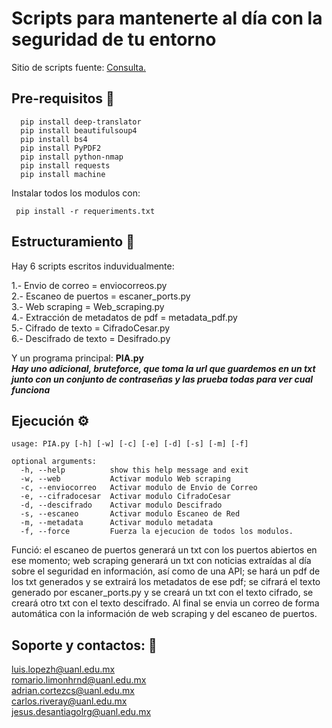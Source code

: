  # Scripts para mantenerte al día con la seguridad de tu entorno
  
Sitio de scripts fuente: [Consulta.](https://github.com/LuisHRNNDZ/Proyecto_final)  

## Pre-requisitos :briefcase:
```
  pip install deep-translator
  pip install beautifulsoup4
  pip install bs4
  pip install PyPDF2
  pip install python-nmap
  pip install requests
  pip install machine
```
Instalar todos los modulos con:   
```
 pip install -r requeriments.txt
```

## Estructuramiento :nut_and_bolt:  

Hay 6 scripts escritos induvidualmente:  

  1.- Envio de correo = enviocorreos.py  
  2.- Escaneo de puertos = escaner_ports.py  
  3.- Web scraping = Web_scraping.py  
  4.- Extracción de metadatos de pdf = metadata_pdf.py  
  5.- Cifrado de texto = CifradoCesar.py  
  6.- Descifrado de texto = Desifrado.py  

Y un programa principal: **PIA.py**  
***Hay uno adicional, bruteforce, que toma la url que guardemos en un txt junto con un conjunto de contraseñas y las prueba todas para ver cual funciona***
## Ejecución :gear:  
```
usage: PIA.py [-h] [-w] [-c] [-e] [-d] [-s] [-m] [-f]

optional arguments:
  -h, --help          show this help message and exit
  -w, --web           Activar modulo Web scraping
  -c, --enviocorreo   Activar modulo de Envio de Correo
  -e, --cifradocesar  Activar modulo CifradoCesar
  -d, --descifrado    Activar modulo Descifrado
  -s, --escaneo       Activar modulo Escaneo de Red
  -m, --metadata      Activar modulo metadata
  -f, --force         Fuerza la ejecucion de todos los modulos.
```
Funció: el escaneo de puertos generará un txt con los puertos abiertos en ese momento; web scraping generará un txt con noticias extraídas al día sobre el seguridad en información, así como de una API; se hará un pdf de los txt generados y se extrairá los metadatos de ese pdf; se cifrará el texto generado por escaner_ports.py y se creará un txt con el texto cifrado, se creará otro txt con el texto descifrado. Al final se envia un correo de forma automática con la información de web scraping y del escaneo de puertos.

## Soporte y contactos: :email:
luis.lopezh@uanl.edu.mx  
romario.limonhrnd@uanl.edu.mx  
adrian.cortezcs@uanl.edu.mx  
carlos.riveray@uanl.edu.mx  
jesus.desantiagolrg@uanl.edu.mx  
